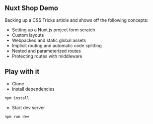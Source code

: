 ## Nuxt Shop Demo

Backing up a CSS Tricks article and shows off the following concepts:


- Setting up a Nuxt.js project form scratch
- Custom layouts
- Webpacked and static global assets
- Implicit routing and automatic code splitting 
- Nested and parameterized routes
- Protecting routes with middleware

## Play with it

- Clone
- Install dependencies

```bash
npm install
```

- Start dev server

```bash
npm run dev
```